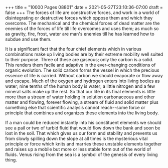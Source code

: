 +++
title = "10000 Pages 08801"
date = 2021-05-27T23:10:36-07:00
draft = false
+++
The forces of life are constructive forces, and work in a world of disintegrating or destructive forces which oppose them and which they overcome. The mechanical and the chemical forces of dead matter are the enemies of the forces of life till life overcomes and uses them; as much so as gravity, fire, frost, water are man's enemies till he has learned how to subdue and use them.

It is a significant fact that the four chief elements which in various combinations make up living bodies are by their extreme mobility well suited to their purpose. Three of these are gaseous; only the carbon is a solid. This renders them facile and adaptive in the ever-changing conditions of organic evolution. The solid carbon forms the vessel in which the precious essence of life is carried. Without carbon we should evaporate or flow away and escape. Much of the oxygen and hydrogen enters into living bodies as water; nine tenths of the human body is water; a little nitrogen and a few mineral salts make up the rest. So that our life in its final elements is little more than a stream of water holding in solution carbonaceous and other matter and flowing, forever flowing, a stream of fluid and solid matter plus something else that scientific analysis cannot reach--some force or principle that combines and organizes these elements into the living body.

If a man could be reduced instantly into his constituent elements we should see a pail or two of turbid fluid that would flow down the bank and soon be lost in the soil. That which gives us our form and stability and prevents us from slowly spilling down the slope at all times is the mysterious vital principle or force which knits and marries these unstable elements together and raises up a mobile but more or less stable form out of the world of fluids. Venus rising from the sea is a symbol of the genesis of every living thing.
